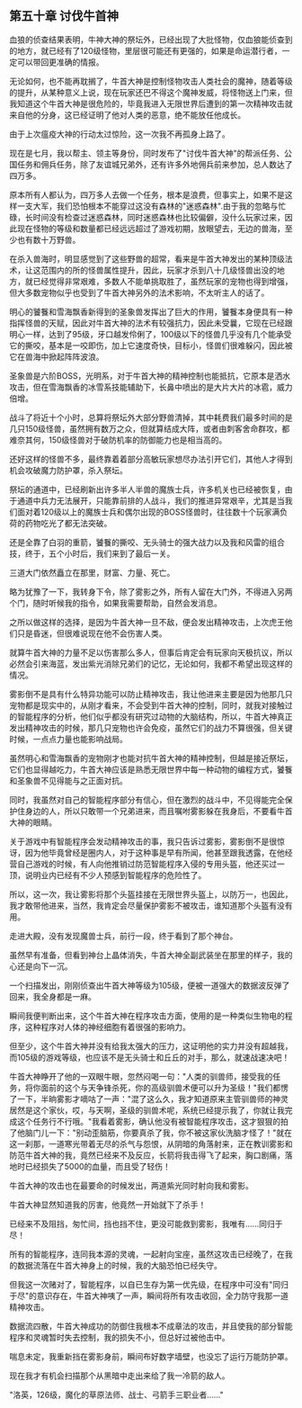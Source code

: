 ## 第五十章 讨伐牛首神

血狼的侦查结果表明，牛神大神的祭坛外，已经出现了大批怪物，仅血狼能侦查到的地方，就已经有了120级怪物，里层很可能还有更强的，如果是命运潜行者，一定可以带回更准确的情报。

无论如何，也不能再耽搁了，牛首大神是控制怪物攻击人类社会的魔神，随着等级的提升，从某种意义上说，现在玩家还巴不得这个魔神发威，将怪物送上门来，但我知道这个牛首大神是很危险的，毕竟我进入无限世界后遭到的第一次精神攻击就来自他的分身，这已经证明了他对人类的恶意，绝不能放任他成长。

由于上次瘟疫大神的行动太过惊险，这一次我不再孤身上路了。

现在是七月，我以帮主、领主等身份，同时发布了"讨伐牛首大神"的帮派任务、公国任务和佣兵任务，除了友谊城兄弟外，还有许多外地佣兵前来参加，总人数达了四万多。

原本所有人都认为，四万多人去做一个任务，根本是浪费，但事实上，如果不是这样一支大军，我们恐怕根本不能穿过这没有森林的"迷惑森林".由于我的忽略与忙碌，长时间没有检查过迷惑森林，同时迷惑森林也比较偏僻，没什么玩家过来，因此现在怪物的等级和数量都已经远远超过了游戏初期，放眼望去，无边的兽海，至少也有数十万野兽。

在杀入兽海时，明显感觉到了这些野兽的超常，看来是牛首大神发出的某种顶级法术，让这范围内的所的怪兽属性提升，因此，玩家才杀到八十几级怪兽出没的地方，就已经觉得非常艰难，多数人不能单挑取胜了，虽然玩家的宠物也得到增强，但大多数宠物似乎也受到了牛首大神另外的法术影响，不太听主人的话了。

明心的饕餮和雪海飘香新得到的圣象兽发挥出了巨大的作用，饕餮本身便具有一种指挥怪兽的天赋，因此对牛首大神的法术有较强抗力，因此未受曩，它现在已经跟明心一样，达到了95级，牙口越发伶俐了，100级以下的怪兽几乎没有几个能承受它的撕咬，基本是一咬即伤，加上它速度奇快，目标小，怪兽们很难躲闪，因此被它在兽海中掀起阵阵波浪。

圣象兽是六阶BOSS，光明系，对于牛首大神的精神控制也能抵抗，它原本是洒水攻击，但在雪海飘香的冰雪系技能辅助下，长鼻中喷出的是大片大片的冰雹，威力倍增。

战斗了将近十个小时，总算将祭坛外大部分野兽清掉，其中耗费我们最多时间的是几只150级怪兽，虽然拥有数万之众，但就算结成大阵，或者由刺客舍命群攻，都难奈其何，150级怪兽对于破防机率的防御能力也是相当高的。

还好这样的怪兽不多，最终靠着着部分高敏玩家想尽办法引开它们，其他人才得到机会攻破魔力防护罩，杀入祭坛。

祭坛的通道中，已经刷新出许多半人半兽的魔族士兵，许多机关也已经被恢复，由于通道中兵力无法展开，只能靠前排的人战斗，我们的推进异常艰辛，尤其是当我们面对着120级以上的魔族士兵和偶尔出现的BOSS怪兽时，往往数十个玩家满负荷的药物吃光了都无法突破。

还是全靠了白羽的重箭，饕餮的撕咬、无头骑士的强大战力以及我和风雷的组合技，终于，五个小时后，我们来到了最后一关。

三道大门依然矗立在那里，财富、力量、死亡。

略为犹豫了一下，我转身下令，除了雾影之外，所有人留在大门外，不得进入另两个门，随时听候我的指令，如果我需要帮助，自然会发消息。

之所以做这样的选择，是因为牛首大神一旦不敌，便会发出精神攻击，上次虎王他们只是昏迷，但很难说现在他不会伤害人类。

就算牛首大神的力量不足以伤害那么多人，但事后肯定会有玩家向天极抗议，所以必然会引来海蓝，发出紫光消除兄弟们的记忆，无论如何，我都不希望出现这样的情况。

雾影倒不是具有什么特异功能可以防止精神攻击，我让他进来主要是因为他那几只宠物都是现实中的，从刚才看来，不会受到牛首大神的控制，同时，就我对接触过的智能程序的分析，他们似乎都没有研究过动物的大脑结构，所以，牛首大神真正发出精神攻击的时候，那几只宠物也许会免疫，虽然它们的战力不算很强，但关键时候，一点点力量也能影响战局。

虽然明心和雪海飘香的宠物刚才也能对抗牛首大神的精神控制，但越是接近祭坛，它们也显得越吃力，牛首大神应该是熟悉无限世界中每一种动物的编程方式，饕餮和圣象兽不见得能与之正面对抗。

同时，我虽然对自己的智能程序部分有信心，但在激烈的战斗中，不见得能完全保护住身边的人，所以只敢带一个兄弟进来，而且嘱咐雾影躲在我身后，不要看牛首大神的眼睛。

关于游戏中有智能程序会发动精神攻击的事，我只告诉过雾影，雾影倒不是很惊讶，因为他毕竟曾经是圈内人，对于这种事是早有所闻，他甚至跟我透露，在他经营自己游戏的时候，有人向他推销过防范智能程序入侵的专用头盔，他还买过一顶，说明业内已经有不少人预感到智能程序的危险性了。

所以，这一次，我让雾影将那个头盔挂接在无限世界头盔上，以防万一，也因此，我才敢带他进来，当然，我肯定会尽量保护雾影不被攻击，谁知道那个头盔有没有用。

走进大殿，没有发现魔兽士兵，前行一段，终于看到了那个神台。

虽然早有准备，但看到神台上晶体消失，牛首大神全副武装坐在那里的样子，我的心还是向下一沉。

一个扫描发出，刚刚侦查出牛首大神等级为105级，便被一道强大的数据波反弹了回来，我全身都是一麻。

瞬间我便判断出来，这个牛首大神在程序攻击方面，使用的是一种类似生物电的程序，这种程序对人体的神经细胞有着很强的影响力。

但至少，这个牛首大神并没有给我太强大的压力，这证明他的实力并没有超越我，而105级的游戏等级，也应该不是无头骑士和丘丘的对手，那么，就速战速决吧！

牛首大神睁开了他的一双眼牛眼，忽然闷喝一句："人类的驯兽师，接受我的任务，将你面前的这个与天争锋杀死，你的高级驯兽术便可以升为圣级！"我们都愣了一下，半晌雾影才嘀咕了一声："混了这么久，我才知道原来主管驯兽师的神灵居然是这个家伙，哎，与天啊，圣级的驯兽术呢，系统已经提示我了，你就让我完成这个任务行不行哦。"我看着雾影，确认他没有被智能程序攻击，这才狠狠的拍了他脑门儿一下："别动歪脑筋，你要真杀了我，你不被这家伙洗脑才怪了！"就在这一刹那，一道寒光带着无尽的杀气与怨恨，从阴暗的角落射来，正在教训雾影和防范牛首大神的我，竟然已经来不及反应，长箭将我击得飞了起来，胸口剧痛，落地时已经损失了5000的血量，而且受了轻伤！

牛首大神的攻击也在最要命的时候发出，两道紫光同时射向我和雾影。

牛首大神显然知道我的厉害，他竟然一开始就下了杀手！

已经来不及阻挡，匆忙间，挡也挡不住，更没可能救到雾影，我唯有……同归于尽！

所有的智能程序，连同我本源的灵魂，一起射向宝座，虽然这攻击已经晚了，在我的数据流落在牛首大神身上的时候，我的大脑恐怕已经失守。

但我这一次赌对了，智能程序，以自已生存为第一优先级，在程序中可没有"同归于尽"的意识存在，牛首大神咦了一声，瞬间将所有攻击收回，全力防守我那一道精神攻击。

数据流四散，牛首大神成功的防御住我根本不成章法的攻击，并且使我的部分智能程序和灵魂暂时失去控制，我的损失不小，但总好过被他击中。

喘息未定，我重新挡在雾影身前，瞬间布好数字墙壁，也没忘了运行万能防护罩。

现在我才有机会扫描那个从黑暗中走出来给了我一冷箭的敌人。

"洛英，126级，魔化的草原法师、战士、弓箭手三职业者……"

